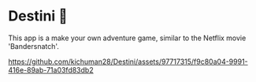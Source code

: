 # Destini 🤔

This app is a make your own adventure game, similar to the Netflix movie 'Bandersnatch'.



https://github.com/kichuman28/Destini/assets/97717315/f9c80a04-9991-416e-89ab-71a03fd83db2

